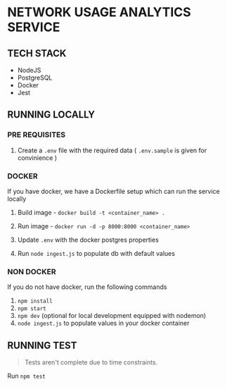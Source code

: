# NETWORK USAGE ANALYTICS SERVICE

## TECH STACK
* NodeJS
* PostgreSQL
* Docker
* Jest

## RUNNING LOCALLY

### PRE REQUISITES
1. Create a `.env` file with the required data ( `.env.sample` is given for convinience )

### DOCKER
If you have docker, we have a Dockerfile setup which can run the service locally

1. Build image - `docker build -t <container_name> .`
2. Run image - `docker run -d -p 8000:8000 <container_name>`

3. Update `.env` with the docker postgres properties
4. Run `node ingest.js` to populate db with default values

### NON DOCKER
If you do not have docker, run the following commands

1. `npm install`
2. `npm start`
3. `npm dev` (optional for local development equipped with nodemon)
6. `node ingest.js` to populate values in your docker container

## RUNNING TEST

> Tests aren't complete due to time constraints.

Run `npm test`